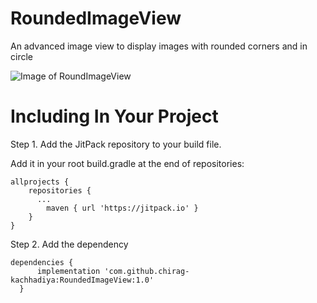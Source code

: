 # RoundedImageView
An advanced image view to display images with rounded corners and in circle

![Image of RoundImageView](http://infinityandroid.com/chirag/repo_imgs/rounded_image_view.png)

# Including In Your Project
Step 1. Add the JitPack repository to your build file.

Add it in your root build.gradle at the end of repositories:
```
allprojects {
	repositories {
	  ...
		maven { url 'https://jitpack.io' }
	}
}
  ```
  
  Step 2. Add the dependency
  ```
  dependencies {
		implementation 'com.github.chirag-kachhadiya:RoundedImageView:1.0'
	}
  ```
